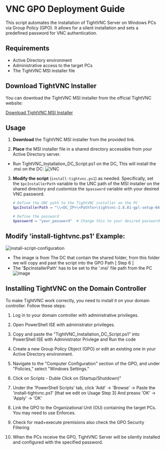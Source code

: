 # VNC GPO Deployment Guide

This script automates the installation of TightVNC Server on Windows PCs via Group Policy (GPO). It allows for a silent installation and sets a predefined password for VNC authentication.

## Requirements

- Active Directory environment
- Administrative access to the target PCs
- The TightVNC MSI installer file

## Download TightVNC Installer

You can download the TightVNC MSI installer from the official TightVNC website:

[Download TightVNC MSI Installer](https://www.tightvnc.com/download.php)

## Usage

1. **Download** the TightVNC MSI installer from the provided link.

2. **Place** the MSI installer file in a shared directory accessible from your Active Directory server.

- Run TightVNC_Installation_DC_Script.ps1 on the DC, This will install the .msi on the DC:
![VNC](https://github.com/DorArlaki/Remote-TightVNC-Installer/assets/107101354/50c64be4-9a53-43bf-9760-f35631f94b46)


3. **Modify the script** (`install-tightvnc.ps1`) as needed. Specifically, set the `$pcInstallerPath` variable to the UNC path of the MSI installer on the shared directory and customize the `$password` variable with your desired VNC password.

   ```powershell
   # Define the UNC path to the TightVNC installer on the PC
   $pcInstallerPath = "\\<DC_IP>\<PathTo>\tightvnc-2.8.81-gpl-setup-64bit.msi"   # Change this to your desired IP + Path

   # Define the password
   $password = "your_password"  # Change this to your desired password

## Modify 'install-tightvnc.ps1' Example: 
![install-script-configuration](https://github.com/DorArlaki/Remote-TightVNC-Installer/assets/107101354/5eff632f-bd92-4b99-a3ec-7faaebad524f)


   - The image is from The DC that contain the shared folder, from this folder we will copy and past the script into the GPO Path [ Step 6 ] 
   - The '$pcInstallerPath' has to be set to the '.msi' file path from the PC
![image](https://github.com/DorArlaki/Remote-TightVNC-Installer/assets/107101354/2fa7eb1b-4302-4871-a288-377295447df7)



## Installing TightVNC on the Domain Controller

To make TightVNC work correctly, you need to install it on your domain controller. Follow these steps:

1. Log in to your domain controller with administrative privileges.

2. Open PowerShell ISE with administrator privileges.

3. Copy and paste the "TightVNC_Installation_DC_Script.ps1" into PowerShell ISE with Administrator Privlege and Run the code

4. Create a new Group Policy Object (GPO) or edit an existing one in your Active Directory environment.

5. Navigate to the "Computer Configuration" section of the GPO, and under "Policies," select "Windows Settings."

6. Click on Scripts - Duble Click on (Startup/Shutdown)"

7. Under the 'PowerShell Scripts' tab, click 'Add' -> 'Browse' -> Paste the 'install-tightvnc.ps1' [that we edit on Usage Step 3] And preass 'OK' -> 'Apply' -> 'OK' 

9. Link the GPO to the Organizational Unit (OU) containing the target PCs. You may need to use Enforces.

10. Check for read+execute premisions also check the GPO Security Filtering 

11. When the PCs receive the GPO, TightVNC Server will be silently installed and configured with the specified password.
